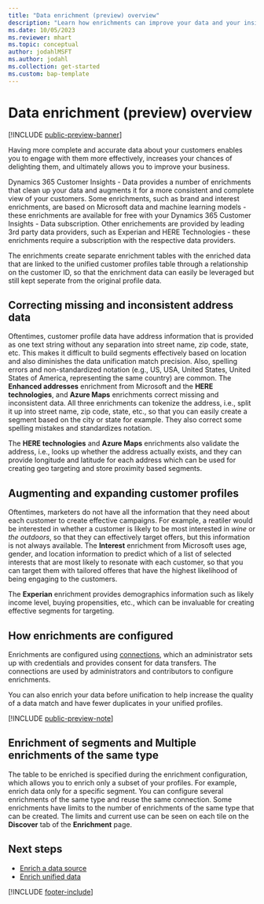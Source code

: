 ```yaml
---
title: "Data enrichment (preview) overview"
description: "Learn how enrichments can improve your data and your insights."
ms.date: 10/05/2023
ms.reviewer: mhart
ms.topic: conceptual
author: jodahlMSFT
ms.author: jodahl
ms.collection: get-started
ms.custom: bap-template
---
```


# Data enrichment (preview) overview

[!INCLUDE [public-preview-banner](includes/public-preview-banner.md)]

Having more complete and accurate data about your customers enables you to engage with them more effectively, increases your chances of delighting them, and ultimately allows you to improve your business.

Dynamics 365 Customer Insights - Data provides a number of enrichments that clean up your data and augments it for a more consistent and complete view of your customers. Some enrichments, such as brand and interest enrichments, are based on Microsoft data and machine learning models - these enrichments are available for free with your Dynamics 365 Customer Insights - Data subscription. Other enrichements are provided by leading 3rd party data providers, such as Experian and HERE Technologies - these enrichments require a subscription with the respective data providers.

The enrichments create separate enrichment tables with the enriched data that are linked to the unified customer profiles table through a relationship on the customer ID, so that the enrichment data can easily be leveraged but still kept seperate from the original profile data.

## Correcting missing and inconsistent address data
Oftentimes, customer profile data have address information that is provided as one text string without any separation into street name, zip code, state, etc. This makes it difficult to build segments effectively based on location and also diminishes the data unification match precision. Also, spelling errors and non-standardized notation (e.g., US, USA, United States, United States of America, representing the same country) are common. The **Enhanced addresses** enrichment from Microsoft and the **HERE technologies**, and **Azure Maps** enrichments correct missing and inconsistent data. All three enrichments can tokenize the address, i.e., split it up into street name, zip code, state, etc., so that you can easily create a segment based on the city or state for example. They also correct some spelling mistakes and standardizes notation.

The **HERE technologies** and **Azure Maps** enrichments also validate the address, i.e., looks up whether the address actually exists, and they can provide longitude and latitude for each address which can be used for creating geo targeting and store proximity based segments.

## Augmenting and expanding customer profiles
Oftentimes, marketers do not have all the information that they need about each customer to create effective campaigns. For example, a reatiler would be interested in whether a customer is likely to be most interested in *wine* or *the outdoors*, so that they can effectively target offers, but this information is not always available. The **Interest**  enrichment from Microsoft uses age, gender, and location information to predict which of a list of selected interests that are most likely to resonate with each customer, so that you can target them with tailored offeres that have the highest likelihood of being engaging to the customers.      

The **Experian** enrichment provides demographics information such as likely income level, buying propensities, etc., which can be invaluable for creating effective segments for targeting.

## How enrichments are configured
Enrichments are configured using [connections](connections.md), which an administrator sets up with credentials and provides consent for data transfers. The connections are used by administrators and contributors to configure enrichments.

You can also enrich your data before unification to help increase the quality of a data match and have fewer duplicates in your unified profiles.

[!INCLUDE [public-preview-note](includes/public-preview-note.md)]

## Enrichment of segments and Multiple enrichments of the same type
The table to be enriched is specified during the enrichment configuration, which allows you to enrich only a subset of your profiles. For example, enrich data only for a specific segment. You can configure several enrichments of the same type and reuse the same connection. Some enrichments have limits to the number of enrichments of the same type that can be created. The limits and current use can be seen on each tile on the **Discover** tab of the **Enrichment** page.

## Next steps

- [Enrich a data source](data-sources-enrichment.md)
- [Enrich unified data](enrichment-manage.md)

[!INCLUDE [footer-include](includes/footer-banner.md)]
